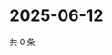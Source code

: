 # 2025-06-12

共 0 条

<!-- BEGIN ZHIHUQUESTIONS -->
<!-- 最后更新时间 Thu Jun 12 2025 10:41:52 GMT+0800 (China Standard Time) -->

<!-- END ZHIHUQUESTIONS -->
